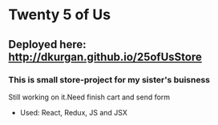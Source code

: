 # Twenty 5 of Us
## Deployed here: http://dkurgan.github.io/25ofUsStore
### This is small store-project for my sister's buisness 

Still working on it.Need finish cart and send form

* Used: React, Redux, JS and JSX